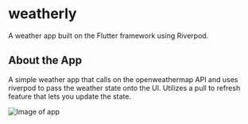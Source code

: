 # weatherly

A weather app built on the Flutter framework using Riverpod.

## About the App

A simple weather app that calls on the openweathermap API and uses riverpod to pass the weather state onto the UI. Utilizes a pull to refresh feature that lets you update the state.

![Image of app](https://i.imgur.com/TYn84yA.jpg)
